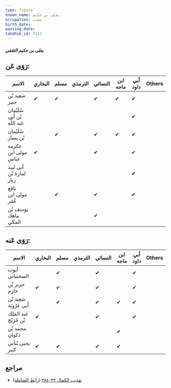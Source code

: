 ```yaml
---
type: figure
known_name: يعلى بن حكيم
occupation: محدث
birth_date:
passing_date:
tahdhib_id: 7112
---
```

##### يعلى بن حكيم الثقفي

## رَوَى عَن:
| الاسم                           | البخاري | مسلم | الترمذي | النسائي | ابن ماجه | أبي داود | Others |
| ------------------------------- | ------- | ---- | ------- | ------- | -------- | -------- | ------ |
| سَعِيد بْن جبير                 | ✔       | ✔    |         | ✔       | ✔        | ✔        |        |
| سُلَيْمان بْن أَبي عَبد اللَّهِ |         |      |         |         |          | ✔        |        |
| سُلَيْمان بْن يسار              |         | ✔    |         | ✔       | ✔        | ✔        |        |
| عكرمة مولى ابن عباس             | ✔       |      |         | ✔       |          | ✔        |        |
| أبي لبيد لمازة بْن زبار         |         |      |         |         |          | ✔        |        |
| نافع مولى ابن عُمَر             |         | ✔    |         | ✔       |          | ✔        |        |
| يوسف بْن ماهك المكي             |         |      |         | ✔       |          |          |        |
## رَوَى عَنه:
| الاسم                    | البخاري | مسلم | الترمذي | النسائي | ابن ماجه | أبي داود | Others |
| ------------------------ | ------- | ---- | ------- | ------- | -------- | -------- | ------ |
| أيوب السختياني           |         | ✔    |         | ✔       |          | ✔        |        |
| جرير بْن حازم            | ✔       | ✔    |         | ✔       |          | ✔        |        |
| سَعِيد بْن أَبي عَرُوبَة |         | ✔    |         | ✔       | ✔        | ✔        |        |
| عَبد المَلِك بْن جُرَيْج | ✔       |      |         | ✔       |          | ✔        |        |
| محمد بْن ذكوان           |         |      |         |         | ✔        |          |        |
| يحيى بْنأبي كثير         | ✔       | ✔    |         | ✔       | ✔        |          |        |
## مراجع
- [تهذيب الكمال ٣٢-٣٨٤](obsidian://open?vault=Tahdhib-al-Kamal&file=Figures/٧١١٢-يعلى%20بن%20حكيم%20الثقفي) ([رابط الشاملة](https://shamela.ws/book/3722/17498))